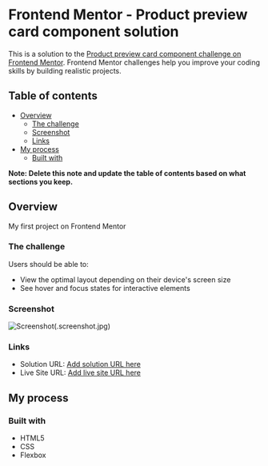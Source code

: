 # Frontend Mentor - Product preview card component solution

This is a solution to the [Product preview card component challenge on Frontend Mentor](https://www.frontendmentor.io/challenges/product-preview-card-component-GO7UmttRfa). Frontend Mentor challenges help you improve your coding skills by building realistic projects. 

## Table of contents

- [Overview](#overview)
  - [The challenge](#the-challenge)
  - [Screenshot](#screenshot)
  - [Links](#links)
- [My process](#my-process)
  - [Built with](#built-with)

**Note: Delete this note and update the table of contents based on what sections you keep.**

## Overview
  My first project on Frontend Mentor

### The challenge

Users should be able to:

- View the optimal layout depending on their device's screen size
- See hover and focus states for interactive elements

### Screenshot

![Screenshot](../../../Documents/web%20development/product-preview-card-component-main/screenshot.jpg)(.screenshot.jpg)

### Links

- Solution URL: [Add solution URL here](https://github.com/OlgaBorodchak/Product-preview-card-component.git)
- Live Site URL: [Add live site URL here](https://olgaborodchak.github.io/Product-preview-card-component/)

## My process

### Built with

- HTML5
- CSS 
- Flexbox


